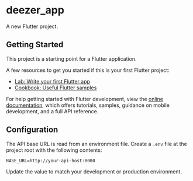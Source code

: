 # deezer_app

A new Flutter project.

## Getting Started

This project is a starting point for a Flutter application.

A few resources to get you started if this is your first Flutter project:

- [Lab: Write your first Flutter app](https://docs.flutter.dev/get-started/codelab)
- [Cookbook: Useful Flutter samples](https://docs.flutter.dev/cookbook)

For help getting started with Flutter development, view the
[online documentation](https://docs.flutter.dev/), which offers tutorials,
samples, guidance on mobile development, and a full API reference.

## Configuration

The API base URL is read from an environment file. Create a `.env` file at the
project root with the following contents:

```env
BASE_URL=http://your-api-host:8000
```

Update the value to match your development or production environment.

